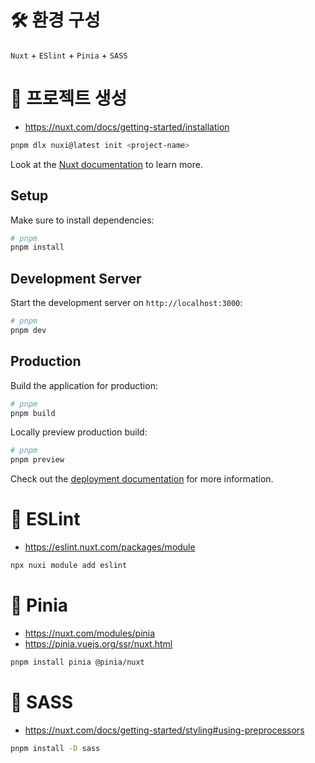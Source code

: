 # 🛠️ 환경 구성
`Nuxt` + `ESlint` + `Pinia` + `SASS`

# 🍕 프로젝트 생성

- https://nuxt.com/docs/getting-started/installation

```bash
pnpm dlx nuxi@latest init <project-name>
```

Look at the [Nuxt documentation](https://nuxt.com/docs/getting-started/introduction) to learn more.

## Setup

Make sure to install dependencies:

```bash
# pnpm
pnpm install
```

## Development Server

Start the development server on `http://localhost:3000`:

```bash
# pnpm
pnpm dev
```

## Production

Build the application for production:

```bash
# pnpm
pnpm build
```

Locally preview production build:

```bash
# pnpm
pnpm preview
```

Check out the [deployment documentation](https://nuxt.com/docs/getting-started/deployment) for more information.

# 🍔 ESLint

- https://eslint.nuxt.com/packages/module

```bash
npx nuxi module add eslint
```

# 🍍 Pinia

- https://nuxt.com/modules/pinia
- https://pinia.vuejs.org/ssr/nuxt.html

```bash
pnpm install pinia @pinia/nuxt
```

# 🍿 SASS

- https://nuxt.com/docs/getting-started/styling#using-preprocessors

```bash
pnpm install -D sass
```